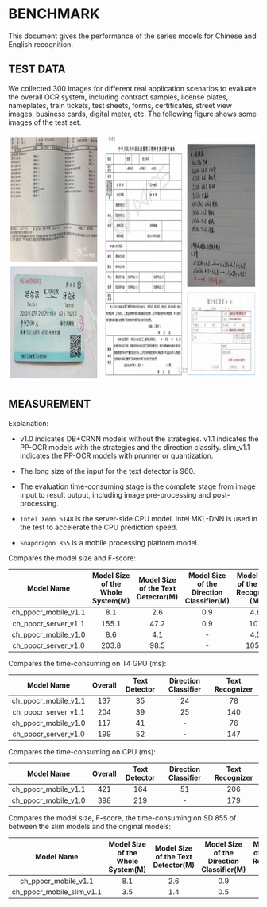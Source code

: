 # BENCHMARK

This document gives the performance of the series models for Chinese and English recognition.

## TEST DATA

We collected 300 images for different real application scenarios to evaluate the overall OCR system, including contract samples, license plates, nameplates, train tickets, test sheets, forms, certificates, street view images, business cards, digital meter, etc. The following figure shows some images of the test set.

<div align="center">
<img src="../datasets/doc.jpg"  width = "1000" height = "500" />
</div>

## MEASUREMENT

Explanation:
- v1.0 indicates DB+CRNN models without the strategies. v1.1 indicates the PP-OCR models with the strategies and the direction classify. slim_v1.1 indicates the PP-OCR models with prunner or quantization.

- The long size of the input for the text detector is 960.

- The evaluation time-consuming stage is the complete stage from image input to result output, including image pre-processing and post-processing.

- ```Intel Xeon 6148``` is the server-side CPU model. Intel MKL-DNN is used in the test to accelerate the CPU prediction speed.

- ```Snapdragon 855``` is a mobile processing platform model.

Compares the model size and F-score:

| Model Name                    | Model Size <br> of the <br> Whole System\(M\) | Model Size <br>of the Text <br> Detector\(M\) | Model Size <br> of the Direction <br> Classifier\(M\) | Model Size<br>of the Text <br> Recognizer \(M\) | F\-score |
|:-:|:-:|:-:|:-:|:-:|:-:|
| ch\_ppocr\_mobile\_v1\.1 | 8\.1        | 2\.6        | 0\.9           | 4\.6        | 0\.5193      |
| ch\_ppocr\_server\_v1\.1 | 155\.1      | 47\.2       | 0\.9           | 107         | 0\.5414      |
| ch\_ppocr\_mobile\_v1\.0 | 8\.6        | 4\.1        | \-             | 4\.5        | 0\.393       |
| ch\_ppocr\_server\_v1\.0 | 203\.8      | 98\.5       | \-             | 105\.3      | 0\.4436      |

Compares the time-consuming on T4 GPU (ms):

| Model Name                     | Overall  | Text Detector  | Direction Classifier  | Text Recognizer |
|:-:|:-:|:-:|:-:|:-:|
| ch\_ppocr\_mobile\_v1\.1 | 137 | 35 | 24    | 78  |
| ch\_ppocr\_server\_v1\.1 | 204 | 39 | 25    | 140 |
| ch\_ppocr\_mobile\_v1\.0 | 117 | 41 | \-    | 76  |
| ch\_ppocr\_server\_v1\.0 | 199 | 52 | \-    | 147 |

Compares the time-consuming on CPU (ms):

| Model Name                     | Overall  | Text Detector  | Direction Classifier  | Text Recognizer |
|:-:|:-:|:-:|:-:|:-:|
| ch\_ppocr\_mobile\_v1\.1 | 421  | 164 | 51    | 206 |
| ch\_ppocr\_mobile\_v1\.0 | 398  | 219 | \-    | 179 |

Compares the model size, F-score, the time-consuming on SD 855 of between the slim models and the original models:

| Model Name                          | Model Size <br> of the <br> Whole System\(M\) | Model Size <br>of the Text <br> Detector\(M\) | Model Size <br> of the Direction <br> Classifier\(M\) | Model Size<br>of the Text <br> Recognizer \(M\) | F\-score | SD 855<br>\(ms\) |
|:-:|:-:|:-:|:-:|:-:|:-:|:-:|
| ch\_ppocr\_mobile\_v1\.1       | 8\.1        | 2\.6        | 0\.9           | 4\.6        | 0\.5193      | 306          |
| ch\_ppocr\_mobile\_slim\_v1\.1 | 3\.5        | 1\.4        | 0\.5           | 1\.6        | 0\.521       | 268          |
